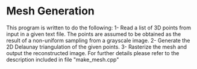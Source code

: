 # Mesh Generation
This program is written to do the following:
1- Read a list of 3D points from input in a given text file. The points are assumed to be obtained as the result of a non-uniform sampling from a grayscale image. 
2- Generate the 2D Delaunay triangulation of the given points.
3- Rasterize the mesh and output the reconstructed image.
For further details please refer to the description included in file "make_mesh.cpp"
   
